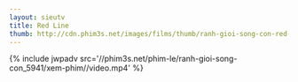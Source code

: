 ```yaml
---
layout: sieutv
title: Red Line
thumb: http://cdn.phim3s.net/images/films/thumb/ranh-gioi-song-con-red-line-2013.jpg
---
```

{% include jwpadv src='//phim3s.net/phim-le/ranh-gioi-song-con_5941/xem-phim//video.mp4' %}